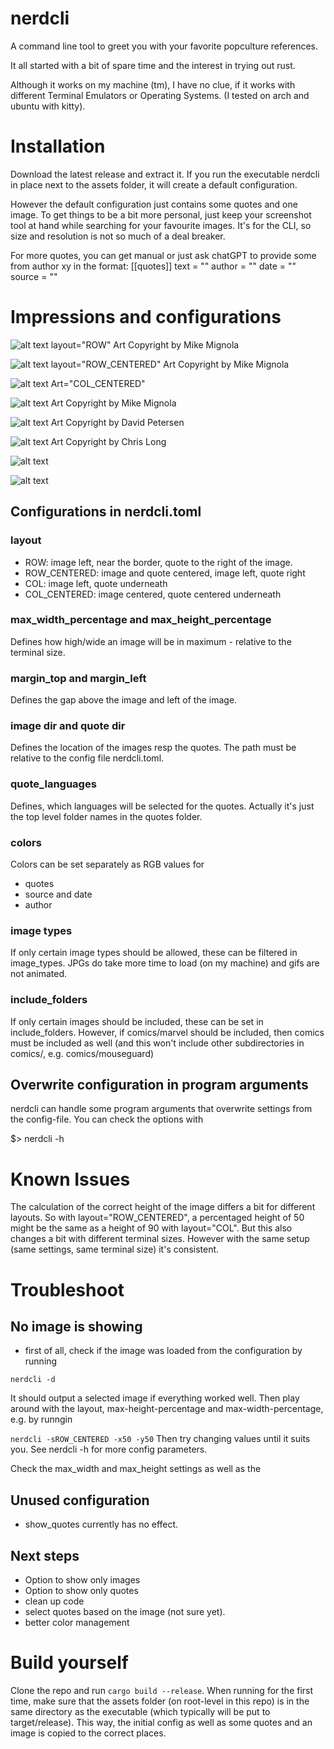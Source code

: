 

# nerdcli
A command line tool to greet you with your favorite popculture references.

It all started with a bit of spare time and the interest in trying out rust.

Although it works on my machine (tm), I have no clue, if it works with different Terminal Emulators or Operating Systems. (I tested on arch and ubuntu with kitty).

# Installation
Download the latest release and extract it. If you run the executable nerdcli in place next to the assets folder, it will create a default configuration.

However the default configuration just contains some quotes and one image.
To get things to be a bit more personal, just keep your screenshot tool at hand while searching for your favourite images. It's for the CLI, so size and resolution is not so much of a deal breaker.

For more quotes, you can get manual or just ask chatGPT to provide some from author xy in the format:
[[quotes]]
text = ""
author = ""
date = ""
source = ""

# Impressions and configurations

![alt text](<screenshots/01.png>)
layout="ROW"
Art Copyright by Mike Mignola

![alt text](<screenshots/02.png>)
layout="ROW_CENTERED"
Art Copyright by Mike Mignola

![alt text](<screenshots/03.png>)
Art="COL_CENTERED"

![alt text](<screenshots/04.png>) 
Art Copyright by Mike Mignola

![alt text](<screenshots/05.png>)
Art Copyright by David Petersen

![alt text](<screenshots/06.png>)
Art Copyright by Chris Long

![alt text](<screenshots/07.png>)

![alt text](<screenshots/08.png>)

## Configurations in nerdcli.toml
### layout
* ROW: image left, near the border, quote to the right of the image.
* ROW_CENTERED: image and quote centered, image left, quote right
* COL: image left, quote underneath
* COL_CENTERED: image centered, quote centered underneath

### max_width_percentage and max_height_percentage
Defines how high/wide an image will be in maximum - relative to the terminal size.

### margin_top and margin_left
Defines the gap above the image and left of the image.

### image dir and quote dir
Defines the location of the images resp the quotes. The path must be relative to the config file nerdcli.toml.

### quote_languages
Defines, which languages will be selected for the quotes. Actually it's just the top level folder names in the quotes folder.

### colors
Colors can be set separately as RGB values for
* quotes
* source and date
* author

### image types
If only certain image types should be allowed, these can be filtered in image_types.
JPGs do take more time to load (on my machine) and gifs are not animated.

### include_folders
If only certain images should be included, these can be set in include_folders.
However, if comics/marvel should be included, then comics must be included as well (and this won't include other subdirectories in comics/, e.g. comics/mouseguard)


## Overwrite configuration in program arguments
nerdcli can handle some program arguments that overwrite settings from the config-file.
You can check the options with 

$> nerdcli -h

# Known Issues
The calculation of the correct height of the image differs a bit for different layouts.
So with layout="ROW_CENTERED", a percentaged height of 50 might be the same as a height of 90 with layout="COL". But this also changes a bit with different terminal sizes.
However with the same setup (same settings, same terminal size) it's consistent.

# Troubleshoot
## No image is showing
* first of all, check if the image was loaded from the configuration by running

```nerdcli -d```

It should output a selected image if everything worked well.
Then play around with the layout, max-height-percentage and max-width-percentage, e.g. by runngin

```nerdcli -sROW_CENTERED -x50 -y50```
Then try changing values until it suits you. See nerdcli -h for more config parameters.

Check the max_width and max_height settings as well as the 


## Unused configuration
* show_quotes currently has no effect.

## Next steps
* Option to show only images
* Option to show only quotes
* clean up code
* select quotes based on the image (not sure yet).
* better color management


# Build yourself
Clone the repo and run ```cargo build --release```. When running for the first time, make sure that the assets folder (on root-level in this repo) is in the same directory as the executable (which typically will be put to target/release). This way, the initial config as well as some quotes and an image is copied to the correct places.
